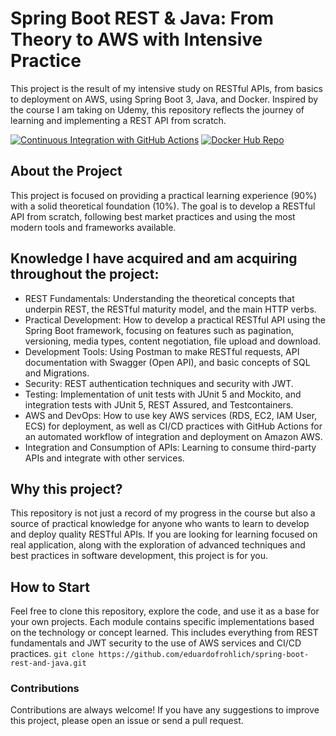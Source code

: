 # Spring Boot REST & Java: From Theory to AWS with Intensive Practice

This project is the result of my intensive study on RESTful APIs, from basics to deployment on AWS, using Spring Boot 3, Java, and Docker. Inspired by the course I am taking on Udemy, this repository reflects the journey of learning and implementing a REST API from scratch.

[![Continuous Integration with GitHub Actions](https://github.com/eduardofrohlich/spring-boot-rest-and-java/actions/workflows/continuous-integration.yml/badge.svg)](https://github.com/eduardofrohlich/spring-boot-rest-and-java/actions/workflows/continuous-integration.yml)
[![Docker Hub Repo](https://img.shields.io/docker/pulls/eduardofrohlich/rest-with-spring-boot-erudio.svg)](https://hub.docker.com/repository/docker/eduardofrohlich/rest-with-spring-boot-erudio)

## About the Project
This project is focused on providing a practical learning experience (90%) with a solid theoretical foundation (10%). The goal is to develop a RESTful API from scratch, following best market practices and using the most modern tools and frameworks available.

## Knowledge I have acquired and am acquiring throughout the project:
- REST Fundamentals: Understanding the theoretical concepts that underpin REST, the RESTful maturity model, and the main HTTP verbs.
- Practical Development: How to develop a practical RESTful API using the Spring Boot framework, focusing on features such as pagination, versioning, media types, content negotiation, file upload and download.
- Development Tools: Using Postman to make RESTful requests, API documentation with Swagger (Open API), and basic concepts of SQL and Migrations.
- Security: REST authentication techniques and security with JWT.
- Testing: Implementation of unit tests with JUnit 5 and Mockito, and integration tests with JUnit 5, REST Assured, and Testcontainers.
- AWS and DevOps: How to use key AWS services (RDS, EC2, IAM User, ECS) for deployment, as well as CI/CD practices with GitHub Actions for an automated workflow of integration and deployment on Amazon AWS.
- Integration and Consumption of APIs: Learning to consume third-party APIs and integrate with other services.

## Why this project?
This repository is not just a record of my progress in the course but also a source of practical knowledge for anyone who wants to learn to develop and deploy quality RESTful APIs. If you are looking for learning focused on real application, along with the exploration of advanced techniques and best practices in software development, this project is for you.

## How to Start
Feel free to clone this repository, explore the code, and use it as a base for your own projects. Each module contains specific implementations based on the technology or concept learned. This includes everything from REST fundamentals and JWT security to the use of AWS services and CI/CD practices.
`
git clone https://github.com/eduardofrohlich/spring-boot-rest-and-java.git
`

### Contributions
Contributions are always welcome! If you have any suggestions to improve this project, please open an issue or send a pull request.
